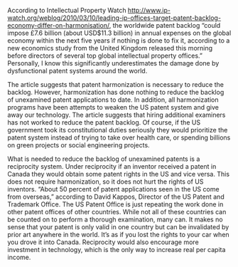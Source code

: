 
According to Intellectual Property Watch http://www.ip-watch.org/weblog/2010/03/10/leading-ip-offices-target-patent-backlog-economy-differ-on-harmonisation/, the worldwide patent backlog “could impose £7.6 billion (about USD$11.3 billion) in annual expenses on the global economy within the next five years if nothing is done to fix it, according to a new economics study from the United Kingdom released this morning before directors of several top global intellectual property offices.” Personally, I know this significantly underestimates the damage done by dysfunctional patent systems around the world.

  

The article suggests that patent harmonization is necessary to reduce the backlog. However, harmonization has done nothing to reduce the backlog of unexamined patent applications to date. In addition, all harmonization programs have been attempts to weaken the US patent system and give away our technology. The article suggests that hiring additional examiners has not worked to reduce the patent backlog. Of course, if the US government took its constitutional duties seriously they would prioritize the patent system instead of trying to take over health care, or spending billions on green projects or social engineering projects.

  

What is needed to reduce the backlog of unexamined patents is a reciprocity system. Under reciprocity if an inventor received a patent in Canada they would obtain some patent rights in the US and vice versa. This does not require harmonization, so it does not hurt the rights of US inventors. “About 50 percent of patent applications seen in the US come from overseas,” according to David Kappos, Director of the US Patent and Trademark Office. The US Patent Office is just repeating the work done in other patent offices of other countries. While not all of these countries can be counted on to perform a thorough examination, many can. It makes no sense that your patent is only valid in one country but can be invalidated by prior art anywhere in the world. It’s as if you lost the rights to your car when you drove it into Canada. Reciprocity would also encourage more investment in technology, which is the only way to increase real per capita income.